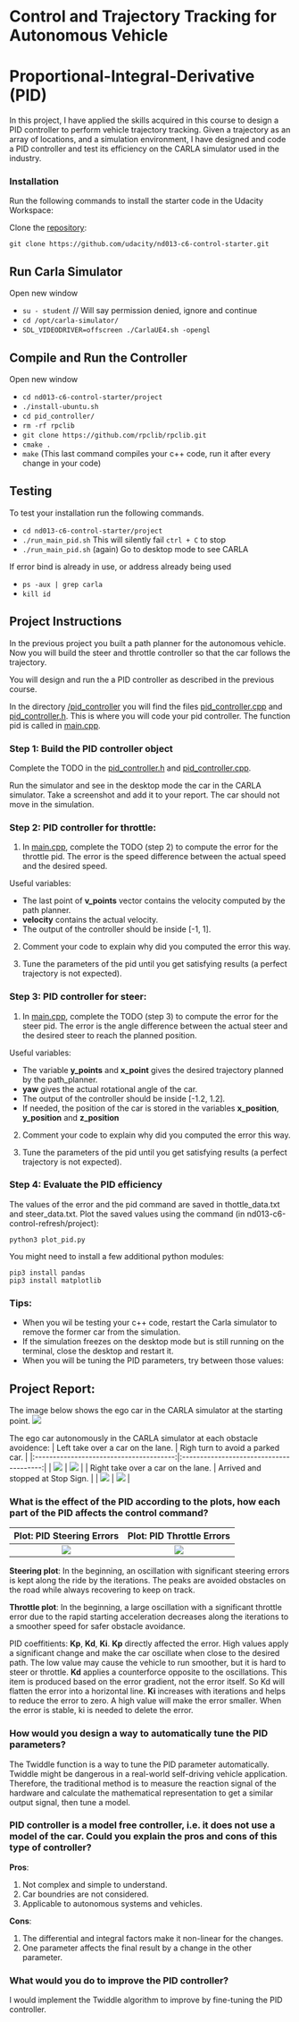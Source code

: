 # Control and Trajectory Tracking for Autonomous Vehicle

# Proportional-Integral-Derivative (PID)

In this project, I have applied the skills acquired in this course to design a PID controller to perform vehicle trajectory tracking. Given a trajectory as an array of locations, and a simulation environment, I have designed and code a PID controller and test its efficiency on the CARLA simulator used in the industry.

### Installation

Run the following commands to install the starter code in the Udacity Workspace:

Clone the <a href="https://github.com/udacity/nd013-c6-control-starter/tree/master" target="_blank">repository</a>:

`git clone https://github.com/udacity/nd013-c6-control-starter.git`

## Run Carla Simulator

Open new window

* `su - student`
// Will say permission denied, ignore and continue
* `cd /opt/carla-simulator/`
* `SDL_VIDEODRIVER=offscreen ./CarlaUE4.sh -opengl`

## Compile and Run the Controller

Open new window

* `cd nd013-c6-control-starter/project`
* `./install-ubuntu.sh`
* `cd pid_controller/`
* `rm -rf rpclib`
* `git clone https://github.com/rpclib/rpclib.git`
* `cmake .`
* `make` (This last command compiles your c++ code, run it after every change in your code)

## Testing

To test your installation run the following commands.

* `cd nd013-c6-control-starter/project`
* `./run_main_pid.sh`
This will silently fail `ctrl + C` to stop
* `./run_main_pid.sh` (again)
Go to desktop mode to see CARLA

If error bind is already in use, or address already being used

* `ps -aux | grep carla`
* `kill id`


## Project Instructions

In the previous project you built a path planner for the autonomous vehicle. Now you will build the steer and throttle controller so that the car follows the trajectory.

You will design and run the a PID controller as described in the previous course.

In the directory [/pid_controller](https://github.com/udacity/nd013-c6-control-starter/tree/master/project/pid_controller)  you will find the files [pid_controller.cpp](https://github.com/udacity/nd013-c6-control-starter/blob/master/project/pid_controller/pid_controller.cpp)  and [pid_controller.h](https://github.com/udacity/nd013-c6-control-starter/blob/master/project/pid_controller/pid_controller.h). This is where you will code your pid controller.
The function pid is called in [main.cpp](https://github.com/udacity/nd013-c6-control-starter/blob/master/project/pid_controller/main.cpp).

### Step 1: Build the PID controller object
Complete the TODO in the [pid_controller.h](https://github.com/udacity/nd013-c6-control-starter/blob/master/project/pid_controller/pid_controller.h) and [pid_controller.cpp](https://github.com/udacity/nd013-c6-control-starter/blob/master/project/pid_controller/pid_controller.cpp).

Run the simulator and see in the desktop mode the car in the CARLA simulator. Take a screenshot and add it to your report. The car should not move in the simulation.
### Step 2: PID controller for throttle:
1) In [main.cpp](https://github.com/udacity/nd013-c6-control-starter/blob/master/project/pid_controller/main.cpp), complete the TODO (step 2) to compute the error for the throttle pid. The error is the speed difference between the actual speed and the desired speed.

Useful variables:
- The last point of **v_points** vector contains the velocity computed by the path planner.
- **velocity** contains the actual velocity.
- The output of the controller should be inside [-1, 1].

2) Comment your code to explain why did you computed the error this way.

3) Tune the parameters of the pid until you get satisfying results (a perfect trajectory is not expected).

### Step 3: PID controller for steer:
1) In [main.cpp](https://github.com/udacity/nd013-c6-control-starter/blob/master/project/pid_controller/main.cpp), complete the TODO (step 3) to compute the error for the steer pid. The error is the angle difference between the actual steer and the desired steer to reach the planned position.

Useful variables:
- The variable **y_points** and **x_point** gives the desired trajectory planned by the path_planner.
- **yaw** gives the actual rotational angle of the car.
- The output of the controller should be inside [-1.2, 1.2].
- If needed, the position of the car is stored in the variables **x_position**, **y_position** and **z_position**

2) Comment your code to explain why did you computed the error this way.

3) Tune the parameters of the pid until you get satisfying results (a perfect trajectory is not expected).

### Step 4: Evaluate the PID efficiency
The values of the error and the pid command are saved in thottle_data.txt and steer_data.txt.
Plot the saved values using the command (in nd013-c6-control-refresh/project):

```
python3 plot_pid.py
```

You might need to install a few additional python modules: 

```
pip3 install pandas
pip3 install matplotlib
```

### Tips:
- When you wil be testing your c++ code, restart the Carla simulator to remove the former car from the simulation.
- If the simulation freezes on the desktop mode but is still running on the terminal, close the desktop and restart it.
- When you will be tuning the PID parameters, try between those values:


## Project Report:

The image below shows the ego car in the CARLA simulator at the starting point.
<img src="/img/PID_control_1.png"/>


The ego car autonomously in the CARLA simulator at each obstacle avoidence:
| Left take over a car on the lane.       | Righ turn to avoid a parked car.        |
|:---------------------------------------:|:---------------------------------------:|
| <img src="/img/PID_control_2.png"/>     | <img src="/img/PID_control_3.png"/>     |
| Right take over a car on the lane.      | Arrived and stopped at Stop Sign.       |
| <img src="/img/PID_control_4.png"/>     | <img src="/img/PID_control_5.png"/>     |


### What is the effect of the PID according to the plots, how each part of the PID affects the control command?

| Plot: PID Steering Errors               | Plot: PID Throttle Errors               |
|:---------------------------------------:|:---------------------------------------:|
| <img src="/img/PID_plot_steering.png"/> | <img src="/img/PID_plot_throttle.png"/> |

**Steering plot**: In the beginning, an oscillation with significant steering errors is kept along the ride by the iterations. The peaks are avoided obstacles on the road while always recovering to keep on track.

**Throttle plot**: In the beginning, a large oscillation with a significant throttle error due to the rapid starting acceleration decreases along the iterations to a smoother speed for safer obstacle avoidance.

PID coeffitients: **Kp**, **Kd**, **Ki**.
**Kp** directly affected the error. High values apply a significant change and make the car oscillate when close to the desired path. The low value may cause the vehicle to run smoother, but it is hard to steer or throttle.
**Kd** applies a counterforce opposite to the oscillations. This item is produced based on the error gradient, not the error itself. So Kd will flatten the error into a horizontal line.
**Ki** increases with iterations and helps to reduce the error to zero. A high value will make the error smaller. When the error is stable, ki is needed to delete the error. 

### How would you design a way to automatically tune the PID parameters?
The Twiddle function is a way to tune the PID parameter automatically. Twiddle might be dangerous in a real-world self-driving vehicle application. Therefore, the traditional method is to measure the reaction signal of the hardware and calculate the mathematical representation to get a similar output signal, then tune a model.

### PID controller is a model free controller, i.e. it does not use a model of the car. Could you explain the pros and cons of this type of controller?

**Pros**: 
1. Not complex and simple to understand.
2. Car boundries are not considered.
3. Applicable to autonomous systems and vehicles.

**Cons**: 
1. The differential and integral factors make it non-linear for the changes.
2. One parameter affects the final result by a change in the other parameter.

### What would you do to improve the PID controller?
I would implement the Twiddle algorithm to improve by fine-tuning the PID controller.
